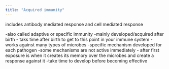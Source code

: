 ```yaml
---
title: "Acquired immunity"
---
```

includes antibody mediated response and cell mediated response

-also called adaptive or specific immunity
-mainly developed/acquired after birth - taks time after birth to get to this point in your immune system
-works against many types of microbes
-specific mechanism developed for each pathogen
-some mechanisms are not active immediately - after first exposure is when it creates its memory over the microbes and create a response against it
-take time to develop before becoming effective

